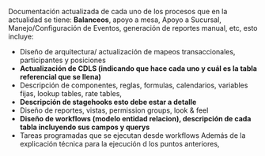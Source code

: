 Documentación actualizada de cada uno de los procesos que en la actualidad se tiene: **Balanceos**, apoyo a mesa, Apoyo a Sucursal, Manejo/Configuración de Eventos, generación de reportes manual, etc, esto incluye:

+ Diseño de arquitectura/ actualización de mapeos transaccionales, participantes y posiciones
+ **Actualización de CDLS (indicando que hace cada uno y cuál es la tabla referencial que se llena)**
+ Descripción de componentes, reglas, formulas, calendarios, variables fijas, lookup tables, rate tables,
+ **Descripción de stagehooks esto debe estar a detalle**
+ Diseño de reportes, vistas, permission groups, look & feel
+ **Diseño de workflows (modelo entidad relacion), descripción de cada tabla incluyendo sus campos y querys**
+ Tareas programadas que se ejecutan desde workflows
Además de la explicación técnica para la ejecución d los puntos anteriores,

